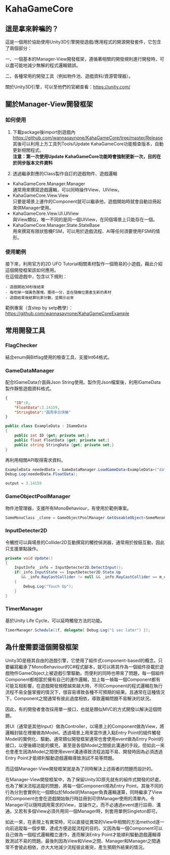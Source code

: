 # KahaGameCore
## 這是拿來幹嘛的？
這是一個用於協助使用Unity3D引擎開發遊戲/應用程式的開源開發套件，它包含了兩個部分：

一、一個基本的Manager-View開發框架，遵循著相關的開發規則進行開發時，可以盡可能地減少無解的程式邏輯錯誤。

二、各種常用的開發工具（例如物件池、遊戲資料/資源管理器）。

關於Unity3D引擎，可以至他們的官網查看：https://unity.com/
## 關於Manager-View開發框架
### 如何使用
1. 下載package後import到遊戲內  
https://github.com/wannasaynone/KahaGameCore/tree/master/Release  
其後可以利用上方工具列Tools/Update KahaGameCore功能檢查版本，自動更新相關程式。  
<b>注意：第一次使用Update KahaGameCore功能時會強制更新一次，目的在於同步版本文件資料</b>

2. 透過繼承對應的Class製作自訂的遊戲物件、遊戲邏輯
- KahaGameCore.Manager.Manager  
通常用來撰寫遊戲邏輯，可以同時操作View、UIView。
- KahaGameCore.View.View  
只要是場景上運作的Component就可以繼承他，遊戲開始時就會自動註冊起來供Manager使用。
- KahaGameCore.View.UI.UIView  
與View類似，唯一不同的是同一個UIView，在同個場景上只能存在一個。
- KahaGameCore.Manager.State.StateBase  
用來撰寫有限狀態機FSM，可以用於遊戲流程、AI等任何須要使用FSM的情形。  
### 使用範例
接下來，利用官方的2D UFO Tutorial相關素材製作一個簡易的小遊戲，藉此介紹這個開發框架該如何應用。  
在這個遊戲中，包含以下規則：  
```
- 遊戲開始30秒後結束
- 每吃掉一個黃色團塊，獲得一分，並在隨機位置產生新的素材
- 遊戲結束後結算玩家分數，並顯示出來
```  
範例專案（含step by setp教學）：  
https://github.com/wannasaynone/KahaGameCoreExample
## 常用開發工具
### FlagChecker
結合enum與Bitflag使用的檢查工具，支援Int64格式。
### GameDataManager
配合IGameData介面與Json String使用。製作完Json檔案後，利用IGameData製作靜態遊戲資料格式。
```json
{
    "ID":0,
    "FloatData":3.14159,
    "StringData":"圓周率日快樂"
}
```
```C#
public class ExampleData : IGameData
{
    public int ID {get; private set;}
    public float FloatData {get; private set;}
    public string StringData {get; private set;}
}
```
再利用相關API取得需求資料。
```C#
ExampleData neededData = GameDataManager.LoadGameData<ExampleData>("data file path here", 0);
Debug.Log(neededData.FloatData);

output = 3.14159
```
### GameObjectPoolManager
物件池管理器，支援所有MonoBehaviour，有使用於範例專案。
```C#
SomeMonoClass _clone = GameObjectPoolManager.GetUseableObject<SomeMonoClass>("resource path here");
```
### InputDetecter2D
令觸控可以與場景的Collider2D互動撰寫的觸控偵測器，通常用於按鈕互動，因此只支援單點操作。
```C#
private void Update()
{
    InputInfo _info = InputDetecter2D.DetectInput();
    if(_info.InputState == InputDetecter2D.State.Up
       && _info.RayCastCollider != null && _info.RayCastCollider == m_collider)
    {
        Debug.Log("Touch Up");
    }
}
```
### TimerManager
基於Unity Life Cycle，可以延時觸發方法的功能。
```C#
TimerManager.Schedule(1f, delegate{ Debug.Log("1 sec later") });
```
## 為什麼需要這個開發框架
Unity3D是極其自由的遊戲引擎，它使用了組件式component-based的概念。只要編寫繼承了MonoBehaviour的C#程式腳本，就可以將其作為一個組件掛載於遊戲物件GameObject上被遊戲引擎驅動。而便利的同時也帶來了問題，每一個組件Component都相當於擁有自己的運作邏輯，加上每一禎每一個Component都有可能互相影響，在遊戲開發規模越來越大時，不同Component的程式邏輯在執行流程不易全盤掌握的情況下，很容易導致各種不可預期的結果。且通常在這種情況下，Component之間通常有彼此過度相依，導致邏輯問題不易解決的狀況。

因此，有的開發者會改採用單一接口，也就是類似MVC的方式開發以解決這個問題。

將UI（通常是其他Input）做為Controller，以場景上的Component做為View，將邏輯封裝在裡層做為Model。透過場景上用來當作進入點Entry Point的組件觸發Model的實例化、驅動。通常類似開發框架通常也會使用event做為Entry Point的接口，以便後續功能的擴充，甚至是各個Model之間彼此溝通的手段。但如此一來也會產生因為Model之間使用event溝通導致流程追蹤不易、開發時因為必須透過Entry Point才能順利驅動遊戲邏輯導致測試不易等問題。

而這個Manager-View開發框架就是為了同時解決上述兩者的問題而設計的。

在Manager-View開發框架中，為了保留Unity3D原先就有的組件式開發的好處，也為了解決流程追蹤的問題，將每一個Component視為Entry Point，其後不同的行為分別會實例化一個類似於Model的Manager負責邏輯運算，同時繼承了View的Component也會在遊戲開始執行時註冊到可供Manager使用的清單內，令Manager可以隨時調用需求的View，並操作之。而不必通過event進行註冊、溝通。又若有多個View必須共用同一個Manager時，則套用單例Singleton即可。

如此一來，在表現上有異常時，可以直接從異常的View中相關的方法method逐一向前追蹤每一個步驟，達成方便追蹤流程的目的。又因為每一個Component可以自己做為一個程式邏輯獨立運作，進而解決Entry Point才能順利驅動遊戲邏輯導致測試不易的問題。最後則因為View和View之間、Manager和Manager之間通常不會彼此相依，亦大大地減少流程彼此衝突，產生預期外結果的情況。
